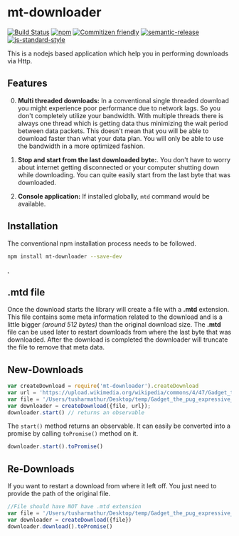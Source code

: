# mt-downloader
[![Build Status](https://travis-ci.org/tusharmath/Multi-threaded-downloader.svg?branch=master)](https://travis-ci.org/tusharmath/Multi-threaded-downloader)
[![npm](https://img.shields.io/npm/v/mt-downloader.svg)]()
[![Commitizen friendly](https://img.shields.io/badge/commitizen-friendly-brightgreen.svg)](http://commitizen.github.io/cz-cli/)
[![semantic-release](https://img.shields.io/badge/%20%20%F0%9F%93%A6%F0%9F%9A%80-semantic--release-e10079.svg)](https://github.com/semantic-release/semantic-release)
[![js-standard-style](https://img.shields.io/badge/code%20style-standard-brightgreen.svg)](http://standardjs.com/)

This is a nodejs based application which help you in performing downloads via Http.


## Features
0. **Multi threaded downloads:** In a conventional single threaded download you might experience poor performance due to network lags. So you don't completely utilize your bandwidth. With multiple threads there is always one thread which is getting data thus minimizing the wait period between data packets. This doesn't mean that you will be able to download faster than what your data plan. You will only be able to use the bandwidth in a more optimized fashion.

0. **Stop and start from the last downloaded byte:**. You don't have to worry about internet getting disconnected or your computer shutting down while downloading. You can quite easily start from the last byte that was downloaded.

0. **Console application:** If installed globally, `mtd` command would be available.

## Installation

The conventional npm installation process needs to be followed.

```bash
npm install mt-downloader --save-dev
```
̨
## .mtd file
Once the download starts the library will create a file with a **.mtd** extension. This file contains some meta information related to the download and is a little bigger *(around 512 bytes)* than the original download size. The **.mtd** file can be used later to restart downloads from where the last byte that was downloaded. After the download is completed the downloader will truncate the file to remove that meta data.

## New-Downloads

```javascript
var createDownload = require('mt-downloader').createDownload
var url = 'https://upload.wikimedia.org/wikipedia/commons/4/47/Gadget_the_pug_expressive_eyes.jpg';
var file = '/Users/tusharmathur/Desktop/temp/Gadget_the_pug_expressive_eyes.jpg';
var downloader = createDownload({file, url});
downloader.start() // returns an observable
```

The `start()` method returns an observable. It can easily be converted into a promise by calling `toPromise()` method on it.

```js
downloader.start().toPromise()
```


## Re-Downloads
If you want to restart a download from where it left off. You just need to provide the path of the original file.

```javascript
//File should have NOT have .mtd extension
var file = '/Users/tusharmathur/Desktop/temp/Gadget_the_pug_expressive_eyes.jpg'
var downloader = createDownload({file})
downloader.download().toPromise()
```

